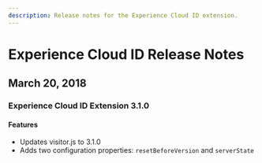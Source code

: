 ```yaml
---
description: Release notes for the Experience Cloud ID extension.
---
```


# Experience Cloud ID Release Notes

## March 20, 2018

### Experience Cloud ID Extension 3.1.0

#### **Features**

* Updates visitor.js to 3.1.0
* Adds two configuration properties: `resetBeforeVersion` and `serverState`


